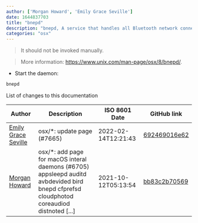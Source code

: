 ```yaml
---
author: ['Morgan Howard', 'Emily Grace Seville']
date: 1644837703
title: "bnepd"
description: "bnepd, A service that handles all Bluetooth network connections."
categories: "osx"
---
```

> It should not be invoked manually.

> More information: <https://www.unix.com/man-page/osx/8/bnepd/>.

- Start the daemon:

```bash
bnepd
```
List of changes to this documentation


Author | Description | ISO 8601 Date | GitHub link
------|-----|-----|-----
[Emily Grace Seville](mailto:emilyseville7cf@gmail.com) | osx/*: update page (#7665) | 2022-02-14T12:21:43 | [692469016e62](https://github.com/tldr-pages/tldr/commit/692469016e62d4410ec92a8f29272e447046a0d2)
[Morgan Howard](mailto:morganhoward@users.noreply.github.com) | osx/*: add page for macOS interal daemons (#6705) appsleepd auditd avbdevided bird bnepd cfprefsd cloudphotod coreaudiod distnoted [...] | 2021-10-12T05:13:54 | [bb83c2b70569](https://github.com/tldr-pages/tldr/commit/bb83c2b705696df0df9a1b1407baf4df0ebd2ffe)

